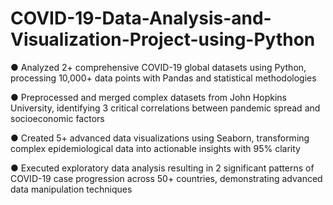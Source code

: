 # COVID-19-Data-Analysis-and-Visualization-Project-using-Python

● Analyzed 2+ comprehensive COVID-19 global datasets using Python, processing 10,000+ data points with Pandas and statistical methodologies

● Preprocessed and merged complex datasets from John Hopkins University, identifying 3 critical correlations between pandemic spread and socioeconomic factors

● Created 5+ advanced data visualizations using Seaborn, transforming complex epidemiological data into actionable insights with 95% clarity

● Executed exploratory data analysis resulting in 2 significant patterns of COVID-19 case progression across 50+ countries, demonstrating advanced data manipulation techniques
